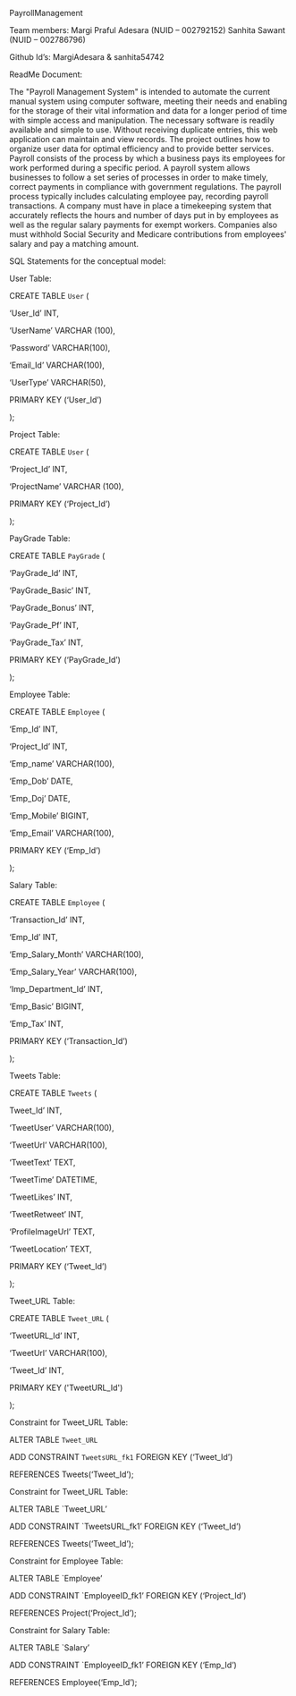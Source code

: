 PayrollManagement

Team members: Margi Praful Adesara (NUID – 002792152) Sanhita Sawant (NUID – 002786796)

Github Id’s: MargiAdesara & sanhita54742

ReadMe Document:

The "Payroll Management System" is intended to automate the current manual system using computer software, meeting their needs and enabling for the storage of their vital information and data for a longer period of time with simple access and manipulation. The necessary software is readily available and simple to use. Without receiving duplicate entries, this web application can maintain and view records. The project outlines how to organize user data for optimal efficiency and to provide better services.
Payroll consists of the process by which a business pays its employees for work performed during a specific period. A payroll system allows businesses to follow a set series of processes in order to make timely, correct payments in compliance with government regulations. The payroll process typically includes calculating employee pay, recording payroll transactions. A company must have in place a timekeeping system that accurately reflects the hours and number of days put in by employees as well as the regular salary payments for exempt workers. Companies also must withhold Social Security and Medicare contributions from employees' salary and pay a matching amount. 

 
 

SQL Statements for the conceptual model: 

User Table: 

CREATE TABLE `User` ( 

 ‘User_Id’  INT, 

  ‘UserName’ VARCHAR (100), 

  ‘Password’ VARCHAR(100), 

  ‘Email_Id’ VARCHAR(100), 

  ‘UserType’ VARCHAR(50), 

  PRIMARY KEY  (‘User_Id’) 

); 

 
 
Project Table: 

CREATE TABLE `User` ( 

‘Project_Id’  INT, 

 ‘ProjectName’ VARCHAR (100), 

  PRIMARY KEY  (‘Project_Id’) 

); 

 
 

PayGrade Table: 

CREATE TABLE `PayGrade` ( 

‘PayGrade_Id’ INT, 

‘PayGrade_Basic’ INT, 

‘PayGrade_Bonus’ INT, 

‘PayGrade_Pf’ INT, 

‘PayGrade_Tax’ INT, 

PRIMARY KEY  (‘PayGrade_Id’) 

); 

 
 
 

Employee Table: 

CREATE TABLE `Employee` ( 

‘Emp_Id’ INT, 

‘Project_Id’ INT, 

‘Emp_name’ VARCHAR(100), 

‘Emp_Dob’ DATE, 

‘Emp_Doj’ DATE, 

‘Emp_Mobile’ BIGINT, 

‘Emp_Email’ VARCHAR(100), 

PRIMARY KEY  (‘Emp_Id’) 

); 

 



Salary Table: 

CREATE TABLE `Employee` ( 

‘Transaction_Id’ INT, 

‘Emp_Id’ INT, 

‘Emp_Salary_Month’ VARCHAR(100), 

‘Emp_Salary_Year’ VARCHAR(100), 

‘Imp_Department_Id’ INT, 

‘Emp_Basic’ BIGINT, 

‘Emp_Tax’ INT, 

PRIMARY KEY  (‘Transaction_Id’) 

); 

 
 
 

Tweets Table: 

CREATE TABLE `Tweets` ( 

Tweet_Id’ INT, 

‘TweetUser’ VARCHAR(100), 

‘TweetUrl’ VARCHAR(100), 

‘TweetText’ TEXT,  

‘TweetTime’ DATETIME, 

‘TweetLikes’ INT, 

‘TweetRetweet’ INT, 

‘ProfileImageUrl’ TEXT, 

‘TweetLocation’ TEXT, 

PRIMARY KEY  (‘Tweet_Id’) 

); 



 

Tweet_URL Table: 

CREATE TABLE `Tweet_URL` ( 

‘TweetURL_Id’ INT, 

‘TweetUrl’ VARCHAR(100), 

‘Tweet_Id’ INT,  

PRIMARY KEY  ('TweetURL_Id') 

); 

 



 

Constraint for Tweet_URL Table: 

ALTER TABLE `Tweet_URL` 

ADD CONSTRAINT `TweetsURL_fk1` FOREIGN KEY (‘Tweet_Id’) 

REFERENCES Tweets(‘Tweet_Id’); 

 

 

 

Constraint for Tweet_URL Table: 

ALTER TABLE `Tweet_URL’ 

ADD CONSTRAINT `TweetsURL_fk1’ FOREIGN KEY (‘Tweet_Id’) 

REFERENCES Tweets(‘Tweet_Id’); 

 



Constraint for Employee Table: 

ALTER TABLE `Employee’ 

ADD CONSTRAINT `EmployeeID_fk1’ FOREIGN KEY (‘Project_Id’) 

REFERENCES Project(‘Project_Id’); 

 



Constraint for Salary Table: 

ALTER TABLE `Salary’ 

ADD CONSTRAINT `EmployeeID_fk1’ FOREIGN KEY (‘Emp_Id’) 

REFERENCES Employee(‘Emp_Id’); 
